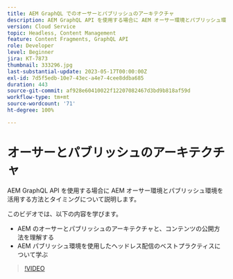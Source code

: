 ```yaml
---
title: AEM GraphQL でのオーサーとパブリッシュのアーキテクチャ
description: AEM GraphQL API を使用する場合に AEM オーサー環境とパブリッシュ環境を活用する方法とタイミングについて説明します。
version: Cloud Service
topic: Headless, Content Management
feature: Content Fragments, GraphQL API
role: Developer
level: Beginner
jira: KT-7873
thumbnail: 333296.jpg
last-substantial-update: 2023-05-17T00:00:00Z
exl-id: 7d5f5edb-10e7-43ec-a4e7-4cee8ddba685
duration: 443
source-git-commit: af928e60410022f12207082467d3bd9b818af59d
workflow-type: tm+mt
source-wordcount: '71'
ht-degree: 100%

---
```


# オーサーとパブリッシュのアーキテクチャ

AEM GraphQL API を使用する場合に AEM オーサー環境とパブリッシュ環境を活用する方法とタイミングについて説明します。

このビデオでは、以下の内容を学びます。

+ AEM のオーサーとパブリッシュのアーキテクチャと、コンテンツの公開方法を理解する
+ AEM パブリッシュ環境を使用したヘッドレス配信のベストプラクティスについて学ぶ

>[!VIDEO](https://video.tv.adobe.com/v/333296?quality=12&learn=on)
